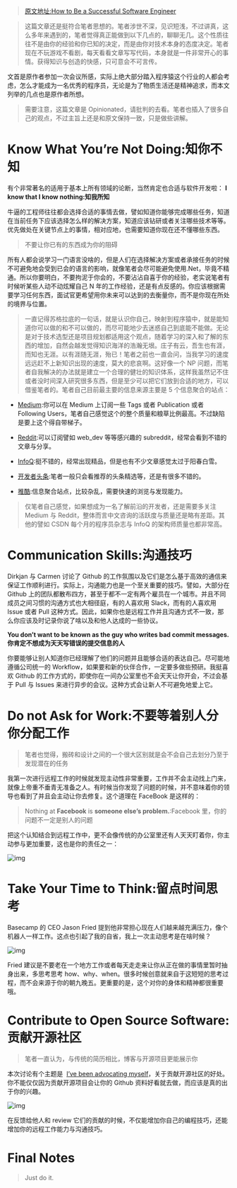 ﻿> [原文地址:How to Be a Successful Software Engineer](https://medium.com/@swissspidy/how-to-be-a-successful-software-engineer-dfc3f9e63462#.vii2llqfp)

> 这篇文章还是挺符合笔者思想的。笔者涉世不深，见识短浅，不过讲真，这么多年来遇到的，笔者觉得真正能做到以下几点的，聊聊无几。这个性质往往不是由你的经验和你已知的决定，而是由你对技术本身的态度决定。笔者现在不玩游戏不看剧，每天看看文章写写代码，本身就是一件非常开心的事情。获得知识与创造的快感，只可意会不可言传。

文首是原作者参加一次会议所感，实际上绝大部分踏入程序猿这个行业的人都会考虑，怎么才能成为一名优秀的程序员，无论是为了物质生活还是精神追求，而本文列举的几点也是原作者所想。

> 需要注意，这篇文章是 Opinionated，请批判的去看。笔者也插入了很多自己的观点，不过主旨上还是和原文保持一致，只是做些讲解。

# Know What You’re Not Doing:知你不知

有个非常著名的适用于基本上所有领域的论断，当然肯定也合适与软件开发啦：
**I know that I know nothing:知我所知**

牛逼的工程师往往都会选择合适的事情去做，譬如知道你能够完成哪些任务，知道在当前任务下应该选择怎么样的解决方案，知道应该钻研或者关注哪些技术等等。优先做处在关键节点上的事情，相对应地，也需要知道你现在还不懂哪些东西。

> 不要让你已有的东西成为你的阻碍

所有人都会说学习一门语言没啥的，但是人们在选择解决方案或者承接任务的时候不可避免地会受到已会的语言的影响，就像笔者会尽可能避免使用.Net，毕竟不精通。所以你要明白，不要拘泥于你会的，不要沾沾自喜于你的经验，老实说笔者有时候听某些人动不动炫耀自己 N 年的工作经验，还是有点反感的。你应该根据需要学习任何东西，面试官更希望用你未来可以达到的去衡量你，而不是你现在所处的境界与位置。

> 一直记得苏格拉底的一句话，就是认识你自己，映射到程序猿中，就是能知道你可以做的和不可以做的，而尽可能地少去迷惑自己到底能不能做。无论是对于技术选型还是项目规划都适用这个观点，随着学习的深入和了解的东西的增加，自然会越发觉得知识海洋的浩瀚无垠。庄子有云，吾生也有涯，而知也无涯。以有涯随无涯，殆已！笔者之前也一直会问，当我学习的速度远远赶不上新知识出现的速度，莫大的悲哀啊。这好像一个 NP 问题，而笔者自我解决的办法就是建立一个合理的健壮的知识体系，这样我虽然记不住或者没时间深入研究很多东西，但是至少可以把它们放到合适的地方，可以借鉴笔者的[]()。笔者自己目前最主要的信息来源主要是 5 个信息聚合的站点：

- [Medium](https://medium.com/@swissspidy/how-to-be-a-successful-software-engineer-dfc3f9e63462#.vii2llqfp):你可以在 Medium 上订阅一些 Tags 或者 Publication 或者 Following Users，笔者自己感觉这个的整个质量和粮草比例最高。不过缺陷是要上这个得自带梯子。

- [Reddit](https://www.reddit.com/):可以订阅譬如 web_dev 等等感兴趣的 subreddit，经常会看到不错的文章与分享。

- [InfoQ](http://www.infoq.com/cn/):挺不错的，经常出现精品，但是也有不少文章感觉太过于阳春白雪。

- [开发者头条](http://toutiao.io/u/142222/subjects):笔者一般只会看推荐的头条精选等，还是有很多不错的。

- [推酷](http://www.tuicool.com/topics):信息聚合站点，比较杂乱，需要快速的浏览与发现能力。

> 仅笔者自己感觉，如果想成为一名了解前沿的开发者，还是需要多关注 Medium 与 Reddit，整体而言中文咨询的活跃度与质量还是略有差距。其他的譬如 CSDN 每个月的程序员杂志与 InfoQ 的架构师质量也都非常高。

# Communication Skills:沟通技巧

Dirkjan 与 Carmen 讨论了 Github 的工作氛围以及它们是怎么基于高效的通信来保证工作顺利进行。实际上，沟通能力也是一个至关重要的技巧。譬如，大部分在 Github 上的团队都散布四方，甚至于都不一定有两个雇员在一个城市。并且不同成员之间习惯的沟通方式也大相径庭，有的人喜欢用 Slack，而有的人喜欢用 Issue 或者 Pull 这种方式。因此，如果你也是远程工作并且沟通方式不一致，那么你应该及时记录你说了啥以及和他人达成的一些协议。

**You don’t want to be known as the guy who writes bad commit messages.你肯定不想成为天天写错误的提交信息的人**

你要能够让别人知道你已经理解了他们的问题并且能够合适的表达自己。尽可能地遵循公司统一的 Workflow，如果要和新的伙伴合作，一定要多做些预研。我挺喜欢 Github 的工作方式的，即使你在一间办公室里也不会天天让你开会，不过会基于 Pull 与 Issues 来进行异步的会议。这种方式会让新人不可避免地爱上它。

# Do not Ask for Work:不要等着别人分你分配工作

> 笔者也觉得，搬砖和设计之间的一个很大区别就是会不会自己去划分乃至于发现潜在的任务

我第一次进行远程工作的时候就发现主动性非常重要，工作并不会主动找上门来，就像上帝重不垂青无准备之人。有时候当你发现了问题的时候，并不意味着你的领导也看到了并且会主动让你去修复。这个道理在 FaceBook 是这样的：

> Nothing at **Facebook** is **someone else’s problem.**:Facebook 里，你的问题不一定是别人的问题

把这个认知结合到远程工作中，更不会像传统的办公室里还有人天天盯着你，你主动参与更加重要，这也是你的责任之一：

![img](http://7xi5sw.com1.z0.glb.clouddn.com/1-g-xIJKP25SLytKx_re8MRg.jpeg)

# Take Your Time to Think:留点时间思考

Basecamp 的 CEO Jason Fried 提到他非常担心现在人们越来越充满压力，像个机器人一样工作。这点也引起了我的自省，我上一次主动思考是在啥时候？

![img](http://7xi5sw.com1.z0.glb.clouddn.com/1-ioZgc6wGQotwNxQbSk9vcA.jpeg)

Fried 建议是不要老在一个地方工作或者每天走走来让你从正在做的事情里暂时抽身出来，多思考思考 how、why、when。很多时候创意就来自于这短短的思考过程，而不会来源于你的朝九晚五。更重要的是，这个对你的身体和精神都很重要哦。

# Contribute to Open Source Software:贡献开源社区

> 笔者一直认为，与传统的简历相比，博客与开源项目更能展示你

本次讨论有个主题是  [I’ve been advocating myself](https://speakerdeck.com/swissspidy/from-blogger-to-wordpress-core-committer)，关于贡献开源社区的好处。你不能仅仅因为贡献开源项目会让你的 Github 资料好看就去做，而应该是真的出于你的兴趣。

![img](http://7xi5sw.com1.z0.glb.clouddn.com/1-AFF-qyL6gxjtVL-x78x8Tg.png)

在反馈给他人和 review 它们的贡献的时候，不仅能增加你自己的编程技巧，还能增加你的远程工作能力与沟通技巧。

# Final Notes

> Just do it.
